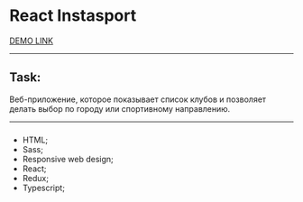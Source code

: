 
React Instasport
=====================

[DEMO LINK](https://olyspring1.github.io/instasport/)
***
Task:
-----------------------------------
Веб-приложение, которое показывает список клубов и позволяет делать выбор по городу или спортивному направлению.
***
### 

* HTML;
* Sass;
* Responsive web design;
* React;
* Redux;
* Typescript;

